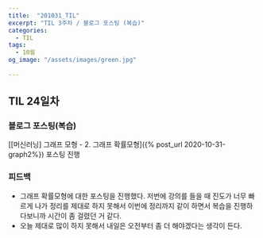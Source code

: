 ```yaml
---
title:  "201031_TIL"
excerpt: "TIL 3주차 / 블로그 포스팅 (복습)"
categories:
  - TIL
tags:
  - 10월
og_image: "/assets/images/green.jpg"
  
---
```

## TIL 24일차
### 블로그 포스팅(복습)
[[머신러닝] 그래프 모형 - 2. 그래프 확률모형]({% post_url 2020-10-31-graph2%}) 포스팅 진행

### 피드백
- 그래프 확률모형에 대한 포스팅을 진행했다. 저번에 강의를 들을 때 진도가 너무 빠르게 나가 정리를 제대로 하지 못해서 이번에 정리까지 같이 하면서 복습을 진행하다보니까 시간이 좀 걸렸던 거 같다.
- 오늘 제대로 많이 하지 못해서 내일은 오전부터 좀 더 해야겠다는 생각이 든다.